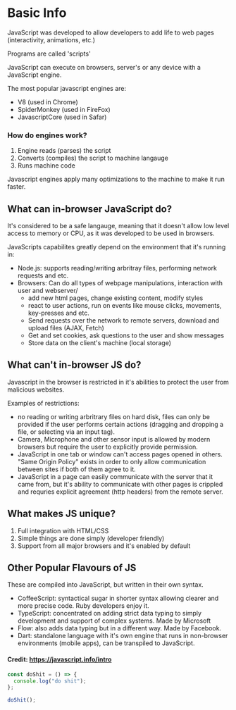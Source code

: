 # Basic Info

JavaScript was developed to allow developers to add life to web pages (interactivity, animations, etc.)

Programs are called 'scripts'

JavaScript can execute on browsers, server's or any device with a JavaScript engine.

The most popular javascript engines are:

- V8 (used in Chrome)
- SpiderMonkey (used in FireFox)
- JavascriptCore (used in Safar)

### How do engines work?

1. Engine reads (parses) the script
2. Converts (compiles) the script to machine langauge
3. Runs machine code

Javascript engines apply many optimizations to the machine to make it run faster.

## What can in-browser JavaScript do?

It's considered to be a safe langauge, meaning that it doesn't allow low level access
to memory or CPU, as it was developed to be used in browsers.

JavaScripts capabilites greatly depend on the environment that it's running in:

- Node.js: supports reading/writing arbritray files, performing network requests and etc.
- Browsers: Can do all types of webpage manipulations, interaction with user and webserver/
  - add new html pages, change existing content, modify styles
  - react to user actions, run on events like mouse clicks, movements, key-presses and etc.
  - Send requests over the network to remote servers, download and upload files (AJAX, Fetch)
  - Get and set cookies, ask questions to the user and show messages
  - Store data on the client's machine (local storage)

## What can't in-browser JS do?

Javascript in the browser is restricted in it's abilities to protect the user from malicious websites.

Examples of restrictions:

- no reading or writing arbritrary files on hard disk, files can only be provided if the user performs certain actions (dragging and dropping a file, or selecting via an input tag).
- Camera, Microphone and other sensor input is allowed by modern browsers but require the user to explicitly provide permission.
- JavaScript in one tab or window can't access pages opened in others. "Same Origin Policy" exists in order to only allow communication between sites if both of them agree to it.
- JavaScript in a page can easily communicate with the server that it came from, but it's ability to communicate with other pages is crippled and requries explicit agreement (http headers) from the remote server.

## What makes JS unique?

1. Full integration with HTML/CSS
2. Simple things are done simply (developer friendly)
3. Support from all major browsers and it's enabled by default

## Other Popular Flavours of JS

These are compiled into JavaScript, but written in their own syntax.

- CoffeeScript: syntactical sugar in shorter syntax allowing clearer and more precise code. Ruby developers enjoy it.
- TypeScript: concentrated on adding strict data typing to simply development and support of complex systems. Made by Microsoft
- Flow: also adds data typing but in a different way. Made by Facebook.
- Dart: standalone language with it's own engine that runs in non-browser environments (mobile apps), can be transpiled to JavaScript.

#### Credit: https://javascript.info/intro

```javascript
const doShit = () => {
  console.log("do shit");
};

doShit();
```
